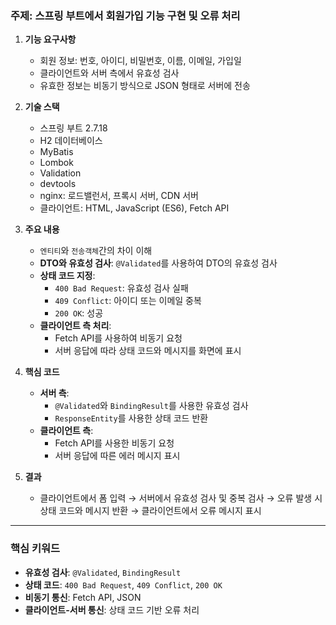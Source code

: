### **주제: 스프링 부트에서 회원가입 기능 구현 및 오류 처리**

1. **기능 요구사항**
   - 회원 정보: 번호, 아이디, 비밀번호, 이름, 이메일, 가입일
   - 클라이언트와 서버 측에서 유효성 검사
   - 유효한 정보는 비동기 방식으로 JSON 형태로 서버에 전송    

   
2. **기술 스택**
   - 스프링 부트 2.7.18
   - H2 데이터베이스
   - MyBatis
   - Lombok
   - Validation
   - devtools
   - nginx: 로드밸런서, 프록시 서버, CDN 서버
   - 클라이언트: HTML, JavaScript (ES6), Fetch API   
   

3. **주요 내용**
   - `엔티티`와 `전송객체`간의 차이 이해
   - **DTO와 유효성 검사**: `@Validated`를 사용하여 DTO의 유효성 검사
   - **상태 코드 지정**:
     - `400 Bad Request`: 유효성 검사 실패
     - `409 Conflict`: 아이디 또는 이메일 중복
     - `200 OK`: 성공
   - **클라이언트 측 처리**:
     - Fetch API를 사용하여 비동기 요청
     - 서버 응답에 따라 상태 코드와 메시지를 화면에 표시   


4. **핵심 코드**
   - **서버 측**:
     - `@Validated`와 `BindingResult`를 사용한 유효성 검사
     - `ResponseEntity`를 사용한 상태 코드 반환
   - **클라이언트 측**:
     - Fetch API를 사용한 비동기 요청
     - 서버 응답에 따른 에러 메시지 표시   
     

5. **결과**
   - 클라이언트에서 폼 입력 → 서버에서 유효성 검사 및 중복 검사 → 오류 발생 시 상태 코드와 메시지 반환 → 클라이언트에서 오류 메시지 표시

---

### **핵심 키워드**
- **유효성 검사**: `@Validated`, `BindingResult`
- **상태 코드**: `400 Bad Request`, `409 Conflict`, `200 OK`
- **비동기 통신**: Fetch API, JSON
- **클라이언트-서버 통신**: 상태 코드 기반 오류 처리











